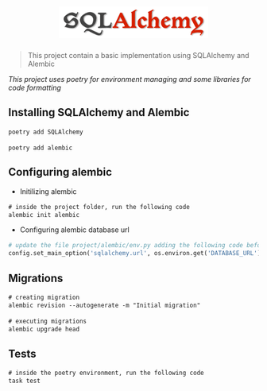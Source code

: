 <h1 align="center">
  <img src="assets/sqla_logo.png" alt="SQLAlchemy Logo"/>
</h1>

> This project contain a basic implementation using SQLAlchemy and Alembic

*This project uses poetry for environment managing and some libraries for code formatting*

## Installing SQLAlchemy and Alembic 

```shell
poetry add SQLAlchemy

poetry add alembic
```

## Configuring alembic
- Initilizing alembic
```shell
# inside the project folder, run the following code
alembic init alembic
```

- Configuring alembic database url
```python
# update the file project/alembic/env.py adding the following code before the functions
config.set_main_option('sqlalchemy.url', os.environ.get('DATABASE_URL'))
```

## Migrations
```shell
# creating migration
alembic revision --autogenerate -m "Initial migration"

# executing migrations
alembic upgrade head
```

## Tests
```shell
# inside the poetry environment, run the following code
task test
```